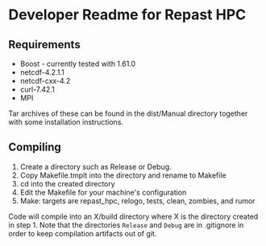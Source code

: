 # Developer Readme for Repast HPC  #

## Requirements ##

* Boost - currently tested with 1.61.0
* netcdf-4.2.1.1
* netcdf-cxx-4.2
* curl-7.42.1
* MPI

Tar archives of these can be found in the dist/Manual directory together with some installation instructions.

## Compiling ##

1. Create a directory such as  Release or Debug.
2. Copy Makefile.tmplt into the directory and rename to Makefile
3. cd into the created directory
4. Edit the Makefile for your machine's configuration
5. Make: targets are repast_hpc, relogo, tests, clean, zombies, and rumor

Code will compile into an X/build directory where X is the directory
created in step 1. Note that the directories `Release` and `Debug` are in .gitignore in order to keep compilation 
artifacts out of git.
